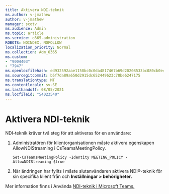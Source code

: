 ```yaml
---
title: Aktivera NDI-teknik
ms.author: v-jmathew
author: v-jmathew
manager: scotv
ms.audience: Admin
ms.topic: article
ms.service: o365-administration
ROBOTS: NOINDEX, NOFOLLOW
localization_priority: Normal
ms.collection: Adm_O365
ms.custom:
- "9004403"
- "7947"
ms.openlocfilehash: ed932592aae1158bc0c0da4817467b69d20208533bc080cb0e424f552af8601a
ms.sourcegitcommit: b5f7da89a650d2915dc652449623c78be6247175
ms.translationtype: MT
ms.contentlocale: sv-SE
ms.lasthandoff: 08/05/2021
ms.locfileid: "54023540"
---
```

# <a name="turn-on-ndi-technology"></a>Aktivera NDI-teknik

NDI-teknik kräver två steg för att aktiveras för en användare:

1. Administratören för klientorganisationen måste aktivera egenskapen AllowNDIStreaming i CsTeamsMeetingPolicy.

    `Set-CsTeamsMeetingPolicy -Identity MEETING_POLICY -AllowNDIStreaming $true`

2. När ändringen har fyllts i måste slutanvändaren aktivera NDI®-teknik för sin specifika klient från och **Inställningar > behörigheter.**

Mer information finns i Använda [NDI-teknik i Microsoft Teams.](https://docs.microsoft.com/microsoftteams/use-ndi-in-meetings)
